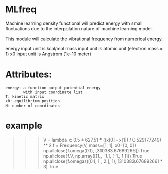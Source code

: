 # MLfreq

Machine learning density functional will predict
energy with small fluctuations due to the interpolation
nature of machine learning model.

This module will calculate the vibrational frequency
from numerical energy.

energy input unit is kcal/mol
mass input unit is atomic unit (electron mass = 1)
x0 input unit is Angstrom (1e-10 meter)

# Attributes:
    energy: a function output potential energy
            with input coordinate list
    T: kinetic matrix
    x0: equilibrium position
    N: number of coordinates

# example

  >>> V = lambda x: 0.5 * 627.51 * ((x[0] - x[1]) / 0.529177249) ** 2
  >>> f = Frequency(V, mass=[1, 1], x0=[0, 0])
  >>> np.allclose(f.omega(0.1), [310383.67689266])
  True
  >>> np.allclose(f.V, np.array([[1., -1.], [-1., 1.]]))
  True
  >>> np.allclose(f.omegas([0.1, 1., 2.], 1), [310383.67689266] * 3)
  True
